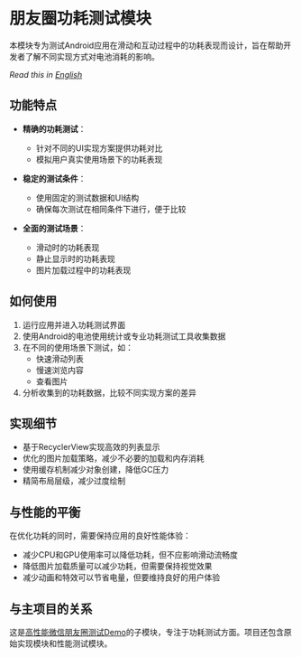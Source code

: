 # 朋友圈功耗测试模块

本模块专为测试Android应用在滑动和互动过程中的功耗表现而设计，旨在帮助开发者了解不同实现方式对电池消耗的影响。

*Read this in [English](README_EN.md)*

## 功能特点

- **精确的功耗测试**：
  - 针对不同的UI实现方案提供功耗对比
  - 模拟用户真实使用场景下的功耗表现
  
- **稳定的测试条件**：
  - 使用固定的测试数据和UI结构
  - 确保每次测试在相同条件下进行，便于比较
  
- **全面的测试场景**：
  - 滑动时的功耗表现
  - 静止显示时的功耗表现
  - 图片加载过程中的功耗表现

## 如何使用

1. 运行应用并进入功耗测试界面
2. 使用Android的电池使用统计或专业功耗测试工具收集数据
3. 在不同的使用场景下测试，如：
   - 快速滑动列表
   - 慢速浏览内容
   - 查看图片
4. 分析收集到的功耗数据，比较不同实现方案的差异

## 实现细节

- 基于RecyclerView实现高效的列表显示
- 优化的图片加载策略，减少不必要的加载和内存消耗
- 使用缓存机制减少对象创建，降低GC压力
- 精简布局层级，减少过度绘制

## 与性能的平衡

在优化功耗的同时，需要保持应用的良好性能体验：

- 减少CPU和GPU使用率可以降低功耗，但不应影响滑动流畅度
- 降低图片加载质量可以减少功耗，但需要保持视觉效果
- 减少动画和特效可以节省电量，但要维持良好的用户体验

## 与主项目的关系

这是[高性能微信朋友圈测试Demo](../README.md)的子模块，专注于功耗测试方面。项目还包含原始实现模块和性能测试模块。 
